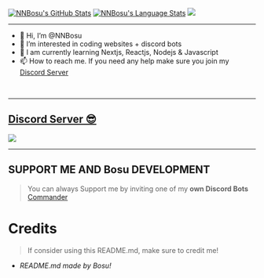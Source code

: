 [![NNBosu's GitHub Stats](https://github-readme-stats.vercel.app/api?username=NNBosu&show_icons=true&theme=tokyonight)](https://github.com/NNBosu)
[![NNBosu's Language Stats](https://github-readme-stats.vercel.app/api/top-langs/?username=NNBosu&theme=tokyonight)](https://github.com/NNBosu)
![](https://discord.c99.nl/widget/theme-2/918535671461867540.png)  
  
***

- 👋 Hi, I’m @NNBosu
- 👀 I’m interested in coding websites + discord bots
- 🌱 I am currently learning Nextjs, Reactjs, Nodejs & Javascript
- 📫 How to reach me. If you need any help make sure you join my [Discord Server](https://discord.gg/M5K98p27mB)
  
<br/>
  
***

## [Discord Server 😎](https://discord.gg/M5K98p27mB)
<a href="https://discord.gg/49BFrMhys5"><img src="https://cdn.discordapp.com/attachments/986308890050326600/994936762654793788/image.png?size=4096"></a>

***

## SUPPORT ME AND Bosu DEVELOPMENT

> You can always Support me by inviting one of my **own Discord Bots**
[Commander](https://discord.com/api/oauth2/authorize?client_id=955093593008275567&permissions=8&scope=applications.commands%20bot)

# Credits

> If consider using this README.md, make sure to credit me!
* *README.md made by Bosu!*
